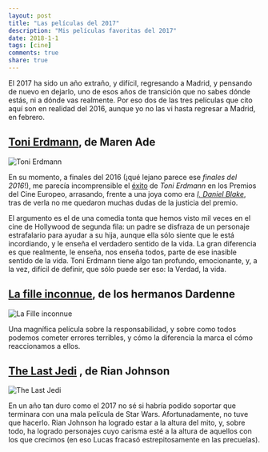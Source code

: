 ```yaml
---
layout: post
title: "Las películas del 2017"
description: "Mis películas favoritas del 2017"
date: 2018-1-1
tags: [cine]
comments: true
share: true
---
```


El 2017 ha sido un año extraño, y difícil, regresando a Madrid, y pensando de nuevo en dejarlo, uno de esos años de transición que no sabes dónde estás, ni a dónde vas realmente. Por eso dos de las tres películas que cito aquí son en realidad del 2016, aunque yo no las vi hasta regresar a Madrid, en febrero.

## [Toni Erdmann](http://www.imdb.com/title/tt4048272/), de Maren Ade ##

![Toni Erdmann](https://lh5.googleusercontent.com/VZPSggpROVbsTl2wWDhSZPSBrbxrAfv0LoSFqdq1TO743Zlvvak5djv4PPBfF2zXFWngoXUZEmqMeXWBAJc_=w1225-h743)

En su momento, a finales del 2016 (¡qué lejano parece ese *finales del 2016*!), me parecía incomprensible el [éxito](https://elpais.com/cultura/2016/12/10/actualidad/1481407760_873774.html) de *Toni Erdmann* en los Premios del Cine Europeo, arrasando, frente a una joya como era [*I, Daniel Blake*](http://www.imdb.com/title/tt5168192/), tras de verla no me quedaron muchas dudas de la justicia del premio.

El argumento es el de una comedia tonta que hemos visto mil veces en el cine de Hollywood de segunda fila: un padre se disfraza de un personaje estrafalario para ayudar a su hija, aunque ella sólo siente que le está incordiando, y le enseña el verdadero sentido de la vida. La gran diferencia es que realmente, le enseña, nos enseña todos, parte de ese inasible sentido de la vida. Toni Erdmann tiene algo tan profundo, emocionante, y, a la vez, difícil de definir, que sólo puede ser eso: la Verdad, la vida.

## [La fille inconnue](http://www.imdb.com/title/tt4630550/), de los hermanos Dardenne ##

![La Fille inconnue](https://lh4.googleusercontent.com/d-UXpTZIU_qNhtFOGUrxwbhuPYNfHLKls9encnp1XzQCBG1lkT4bxO8kpEP5jVWTWFfeLuWFLuiFVR4=w1225-h743)

Una magnífica película sobre la responsabilidad, y sobre como todos podemos cometer errores terribles, y cómo la diferencia la marca el cómo reaccionamos a ellos.

## [The Last Jedi](https://en.wikipedia.org/wiki/Star_Wars:_The_Last_Jedi) , de Rian Johnson ##

![The Last Jedi](https://lh4.googleusercontent.com/z8nzcYoCcSe56XqkxaC0So_XRplTfNFJgRzX_4rFocFOcnmXIeOqwo3_6W8E0RdLCViMjzeds0aM518=w1225-h743)

En un año tan duro como el 2017 no sé si habría podido soportar que terminara con una mala película de Star Wars. Afortunadamente, no tuve que hacerlo. Rian Johnson ha logrado estar a la altura del mito, y, sobre todo, ha logrado personajes cuyo carisma esté a la altura de aquellos con los que crecimos (en eso Lucas fracasó estrepitosamente en las precuelas).
